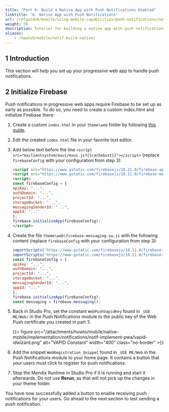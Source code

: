 ```yaml
---
title: "Part 6: Build a Native App with Push Notifications Enabled"
linktitle: "6. Native App with Push Notifications"
url: /refguide9/mobile/using-mobile-capabilities/push-notifications/notif-build-native/
weight: 70
description: Tutorial for building a native app with push notifications enabled.
aliases:
    - /howto9/mobile/notif-build-native/
---
```


## 1 Introduction

This section will help you set up your progressive web app to handle push notifications.

## 2 Initialize Firebase

Push notifications in progressive web apps require Firebase to be set up as early as possible. To do so, you need to create a custom index.html and initialize Firebase there:

1. Create a custom `index.html` in your `theme\web` folder by following [this guide](/howto/front-end/customize-styling-new/#custom-web).
1. Edit the created `index.html` file in your favorite text editor.
1.  Add below text before the line `<script src="mxclientsystem/mxui/mxui.js?{{cachebust}}"></script>` (replace `firebaseConfig` with your configuration from step 3):

    ```html
    <script src="https://www.gstatic.com/firebasejs/10.11.0/firebase-app-compat.js"></script>
    <script src="https://www.gstatic.com/firebasejs/10.11.0/firebase-messaging-compat.js"></script>
    <script>
    const firebaseConfig = {
    apiKey: "...",
    authDomain: "...",
    projectId: "...",
    storageBucket: "...",
    messagingSenderId: "...",
    appId: "..."
    };
    firebase.initializeApp(firebaseConfig);
    </script>
    ```

1.  Create the file `theme\web\firebase-messaging-sw.js` with the following content (replace `firebaseConfig` with your configuration from step 3):

    ```js
    importScripts('https://www.gstatic.com/firebasejs/10.11.0/firebase-app-compat.js');
    importScripts('https://www.gstatic.com/firebasejs/10.11.0/firebase-messaging-compat.js');
    const firebaseConfig = {
    apiKey: "...",
    authDomain: "...",
    projectId: "...",
    storageBucket: "...",
    messagingSenderId: "...",
    appId: "..."
    };
    firebase.initializeApp(firebaseConfig);
    const messaging = firebase.messaging();
    ```

1.  Back in Studio Pro, set the constant `WebPushVapidKey` found in `_USE ME/Web/` in the Push Notifications module to the public key of the Web Push certificate you created in part 3.

    {{< figure src="/attachments/howto/mobile/native-mobile/implementation/notifications/notif-implement-pwa/vapid-idwizard.png" alt="VAPID Constant"   width="400"  class="no-border" >}}

1. Add the snippet `WebRegistration_Snippet` found in `_USE ME/Web` in the Push Notifications module to your home page. It contains a button that your users must click to register for push notifications.
1. Stop the Mendix Runtime in Studio Pro if it is running and start it afterwards. Do not use **Rerun**, as that will not pick up the changes in your theme folder.

You have now successfully added a button to enable receiving push notifications for your users. Go ahead to the next section to test sending a push notification.